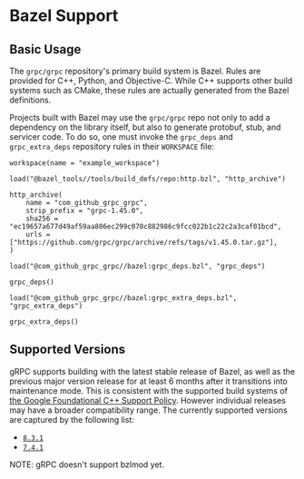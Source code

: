 # Bazel Support

## Basic Usage

The `grpc/grpc` repository's primary build system is Bazel. Rules are provided
for C++, Python, and Objective-C. While C++ supports other build systems such as
CMake, these rules are actually generated from the Bazel definitions.

Projects built with Bazel may use the `grpc/grpc` repo not only to add a
dependency on the library itself, but also to generate protobuf, stub, and
servicer code. To do so, one must invoke the `grpc_deps` and `grpc_extra_deps`
repository rules in their `WORKSPACE` file:

```starlark
workspace(name = "example_workspace")

load("@bazel_tools//tools/build_defs/repo:http.bzl", "http_archive")

http_archive(
    name = "com_github_grpc_grpc",
    strip_prefix = "grpc-1.45.0",
    sha256 = "ec19657a677d49af59aa806ec299c070c882986c9fcc022b1c22c2a3caf01bcd",
    urls = ["https://github.com/grpc/grpc/archive/refs/tags/v1.45.0.tar.gz"],
)

load("@com_github_grpc_grpc//bazel:grpc_deps.bzl", "grpc_deps")

grpc_deps()

load("@com_github_grpc_grpc//bazel:grpc_extra_deps.bzl", "grpc_extra_deps")

grpc_extra_deps()
```

## Supported Versions

gRPC supports building with the latest stable release of Bazel,
as well as the previous major version release for at least 6 months
after it transitions into maintenance mode.
This is consistent with the supported build systems of
[the Google Foundational C++ Support Policy](https://opensource.google/documentation/policies/cplusplus-support).
However individual releases may have a broader
compatibility range. The currently supported versions are captured by the
following list:

- [`8.3.1`](https://github.com/bazelbuild/bazel/releases/tag/8.3.1)
- [`7.4.1`](https://github.com/bazelbuild/bazel/releases/tag/7.4.1)

NOTE: gRPC doesn't support bzlmod yet.
